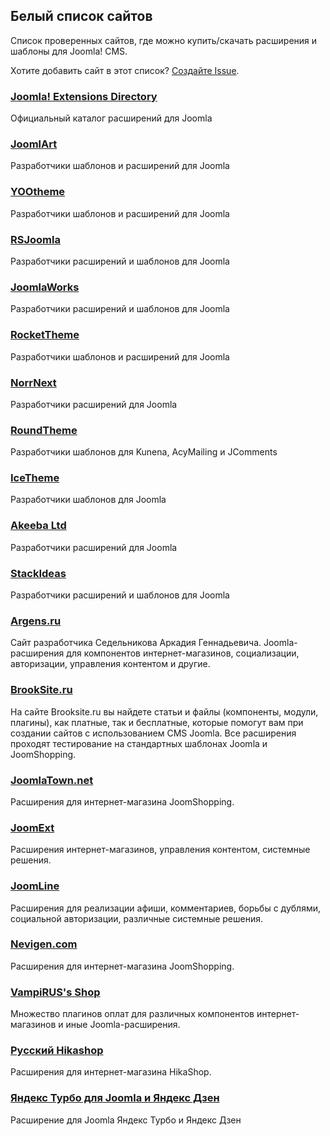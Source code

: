 ## Белый список сайтов
Список проверенных сайтов, где можно купить/скачать расширения и шаблоны для Joomla! CMS.

Хотите добавить сайт в этот список? [Создайте Issue](https://github.com/RUJL/rujl.github.io/issues/new?template=whitelist.md).

### [Joomla! Extensions Directory](https://extensions.joomla.org/)
Официальный каталог расширений для Joomla

### [JoomlArt](https://www.joomlart.com/)
Разработчики шаблонов и расширений для Joomla

### [YOOtheme](https://yootheme.com/)
Разработчики шаблонов и расширений для Joomla

### [RSJoomla](https://www.rsjoomla.com/)
Разработчики расширений и шаблонов для Joomla

### [JoomlaWorks](https://www.joomlaworks.net/)
Разработчики расширений и шаблонов для Joomla

### [RocketTheme](https://rockettheme.com/)
Разработчики шаблонов и расширений для Joomla

### [NorrNext](https://www.norrnext.com/)
Разработчики расширений для Joomla

### [RoundTheme](https://www.roundtheme.com)
Разработчики шаблонов для Kunena, AcyMailing и JComments

### [IceTheme](https://www.icetheme.com/)
Разработчики шаблонов для Joomla

### [Akeeba Ltd](https://www.akeebabackup.com/)
Разработчики расширений для Joomla

### [StackIdeas](https://stackideas.com/)
Разработчики расширений и шаблонов для Joomla

### [Argens.ru](https://argens.ru/)
Сайт разработчика Седельникова Аркадия Геннадьевича. Joomla-расширения для компонентов интернет-магазинов, социализации, авторизации, управления контентом и другие.

### [BrookSite.ru](http://brooksite.ru/)
На сайте Brooksite.ru вы найдете статьи и файлы (компоненты, модули, плагины), как платные, так и бесплатные, которые помогут вам при создании сайтов с использованием CMS Joomla. Все расширения проходят тестирование на стандартных шаблонах Joomla и JoomShopping.

### [JoomlaTown.net](http://joomlatown.net/)
Расширения для интернет-магазина JoomShopping.

### [JoomExt](http://joomext.ru/)
Расширения интернет-магазинов, управления контентом, системные решения.

### [JoomLine](https://joomline.ru/)
Расширения для реализации афиши, комментариев, борьбы с дублями, социальной авторизации, различные системные решения.

### [Nevigen.com](https://nevigen.com/ru/)
Расширения для интернет-магазина JoomShopping.

### [VampiRUS's Shop](https://shop.vampirus.ru/)
Множество плагинов оплат для различных компонентов интернет-магазинов и иные Joomla-расширения.

### [Русский Hikashop](https://hika.su/)
Расширения для интернет-магазина HikaShop.

### [Яндекс Турбо для Joomla и Яндекс Дзен](https://jturbo.ru/)
Расширение для Joomla Яндекс Турбо и Яндекс Дзен